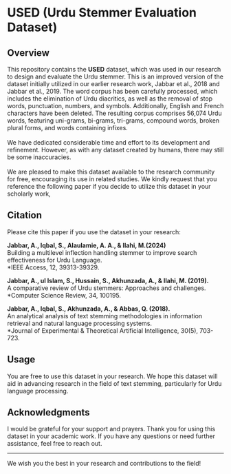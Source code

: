 # USED (Urdu Stemmer Evaluation Dataset) 

## Overview

This repository contains the **USED** dataset, which was used in our research to design and evaluate the Urdu stemmer. This is an improved version of the dataset initially utilized in our earlier research work, Jabbar et al., 2018 and Jabbar et al., 2019. The word corpus has been carefully processed, which includes the elimination of Urdu diacritics, as well as the removal of stop words, punctuation, numbers, and symbols. Additionally, English and French characters have been deleted. The resulting corpus comprises 56,074 Urdu words, featuring uni-grams, bi-grams, tri-grams, compound words, broken plural forms, and words containing infixes.\
\
We have dedicated considerable time and effort to its development and refinement. However, as with any dataset created by humans, there may still be some inaccuracies.\
\
We are pleased to make this dataset available to the research community for free, encouraging its use in related studies. We kindly request that you reference the following paper if you decide to utilize this dataset in your scholarly work,

## Citation

Please cite this paper if you use the dataset in your research:

**Jabbar, A., Iqbal, S., Alaulamie, A. A., & Ilahi, M.(2024)**  
Building a multilevel inflection handling stemmer to improve search effectiveness for Urdu Language.  
*IEEE Access, 12, 39313-39329.  

**Jabbar, A., ul Islam, S., Hussain, S., Akhunzada, A., & Ilahi, M. (2019).**  
A comparative review of Urdu stemmers: Approaches and challenges.  
*Computer Science Review, 34, 100195.  

**Jabbar, A., Iqbal, S., Akhunzada, A., & Abbas, Q. (2018).**  
An analytical analysis of text stemming methodologies in information retrieval and natural language processing systems.  
*Journal of Experimental & Theoretical Artificial Intelligence, 30(5), 703-723.  



## Usage

You are free to use this dataset in your research. We hope this dataset will aid in advancing research in the field of text stemming, particularly for Urdu language processing.

## Acknowledgments

I would be grateful for your support and prayers. Thank you for using this dataset in your academic work. If you have any questions or need further assistance, feel free to reach out.

---

We wish you the best in your research and contributions to the field!
